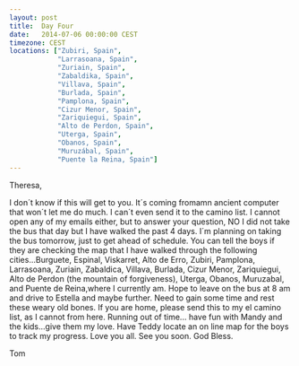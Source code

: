 ```yaml
---
layout: post
title:  Day Four
date:   2014-07-06 00:00:00 CEST
timezone: CEST
locations: ["Zubiri, Spain",
            "Larrasoana, Spain",
            "Zuriain, Spain",
            "Zabaldika, Spain",
            "Villava, Spain",
            "Burlada, Spain",
            "Pamplona, Spain",
            "Cizur Menor, Spain",
            "Zariquiegui, Spain",
            "Alto de Perdon, Spain",
            "Uterga, Spain",
            "Obanos, Spain",
            "Muruzábal, Spain",
            "Puente la Reina, Spain"]
---
```


Theresa,

I don´t know if this will get to you. It´s coming fromamn ancient computer that won´t let me do much. I can´t even send it to the camino list.  I cannot open any of my emails either, but to answer your question, NO I did not take the bus that day but I have walked the past 4 days.  I´m planning on taking the bus tomorrow, just to get ahead of schedule.  You can tell the boys if they are checking the map
that I have walked through the following cities...Burguete, Espinal, Viskarret, Alto de Erro, Zubiri, Pamplona, Larrasoana, Zuriain, Zabaldica, Villava, Burlada, Cizur Menor, Zariquiegui, Alto de Perdon (the mountain of forgiveness), Uterga, Obanos, Muruzabal, and Puente de Reina,where I currently am.  Hope to leave on the bus at 8 am and drive to Estella and maybe further.  Need to gain some time and rest
these weary old bones.  If you are home, please send this to my el camino list, as I cannot from here.  Running out of time... have fun with Mandy and the kids...give them my love.  Have Teddy locate an on line map for the boys to track my progress.  Love you all.  See you soon.  God Bless.

Tom